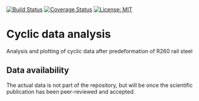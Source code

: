 [![Build Status](https://travis-ci.com/KnutAM/cyclic_after_pdef_R260.svg?branch=main)](https://travis-ci.com/KnutAM/cyclic_after_pdef_R260)
[![Coverage Status](https://coveralls.io/repos/github/KnutAM/cyclic_after_pdef_R260/badge.svg?branch=main)](https://coveralls.io/github/KnutAM/cyclic_after_pdef_R260?branch=main)
[![License: MIT](https://img.shields.io/badge/License-MIT-yellow.svg)](https://opensource.org/licenses/MIT)

# Cyclic data analysis
Analysis and plotting of cyclic data after predeformation of R260 rail steel

## Data availability
The actual data is not part of the repository, but will be once the scientific publication has been peer-reviewed and accepted. 
